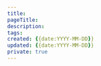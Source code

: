 ```yaml
---
title: 
pageTitle:
description:
tags: 
created: {{date:YYYY-MM-DD}}
updated: {{date:YYYY-MM-DD}}
private: true
---
```

